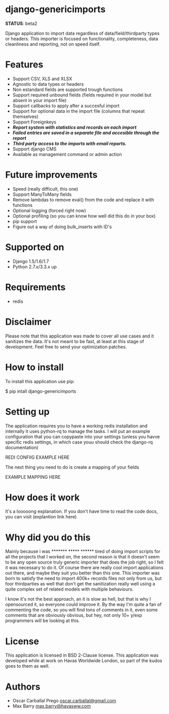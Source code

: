 # django-genericimports

**STATUS**: beta2

Django application to import data regardless of data/field/thirdparty types or headers. This importer is focused on functionality, completeness, data cleanliness and reporting, not on speed itself.

# Features
- Support CSV, XLS and XLSX
- Agnostic to data types or headers
- Non estandard fields are supported trough functions
- Support required unbound fields (fields required in your model but absent in your import file) 
- Support callbacks to apply after a succesful import
- Support for optional data in the import file (columns that repeat themselves)
- Support Foreignkeys
- ***Report system with statistics and records on each import***
- ***Failed entries are saved in a separate file and accesible through the report***
- ***Third party access to the imports with email reports.***
- Support django CMS
- Available as management command or admin action

# Future improvements

- Speed (really difficult, this one)
- Support ManyToMany fields
- Remove lambdas to remove eval() from the code and replace it with functions
- Optional logging (forced right now)
- Optional profiling (so you can know how well did this do in your box)
- pip support
- Figure out a way of doing bulk_inserts with ID's

# Supported on
- Django 1.5/1.6/1.7
- Python 2.7.x/3.3.x up

# Requirements
- redis

# Disclaimer
Please note that this application was made to cover all use cases and it sanitizes the data. It's not meant to be fast, at least at this stage of development. Feel free to send your optimization patches.

# How to install

To install this application use pip:

$ pip intall django-genericimports

# Setting up

The application requires you to have a working redis installation and internally it uses python-rq to manage the tasks. I will put an example configuration that you can copypaste into your settings (unless you havve specific redis settings, in which case youu should check the django-rq documentation)

REDI CONFIIG EXAMPLE HERE

The next thing you need to do is create a mapping of your fields

EXAMPLE MAPPING HERE

# How does it work

It's a looooong explanation. If you don't have time to read the code docs, you can visit (explantion link here)

# Why did you do this

Mainly because i was ******* ***** ****** tired of doing import scripts for all the projects that I worked on, the second reason is that it doesn't seem to be any open source truly generic importer that does the job right, so I felt it was necessary to do it. Of course there are really cool import applications out there, and maybe they suit you better than this one. This importer was born to satisfy the need to import 400k+ records files not only from us, but foor thirdparties as well that don't get the sanitization really well using a quite complex set of related models with multiple behaviours.

I know it's not the best approach, an it is slow as hell, but that is why I opensourced it, so everyone could improve  it. By the way I'm quite a fan of commenting the code, so you will find tons of comments in it, even some comments that are obviously obvious, but hey, not only 10+ y/exp programmers will be looking at this.

# License

This application is licensed in BSD 2-Clause license. This application was developed while at work on Havas Worldwide London, so part of the kudos goes to them as well.

# Authors

- Oscar Carballal Prego <oscar.carballal@gmail.com>
- Max Barry <max.barry@havasww.com>
